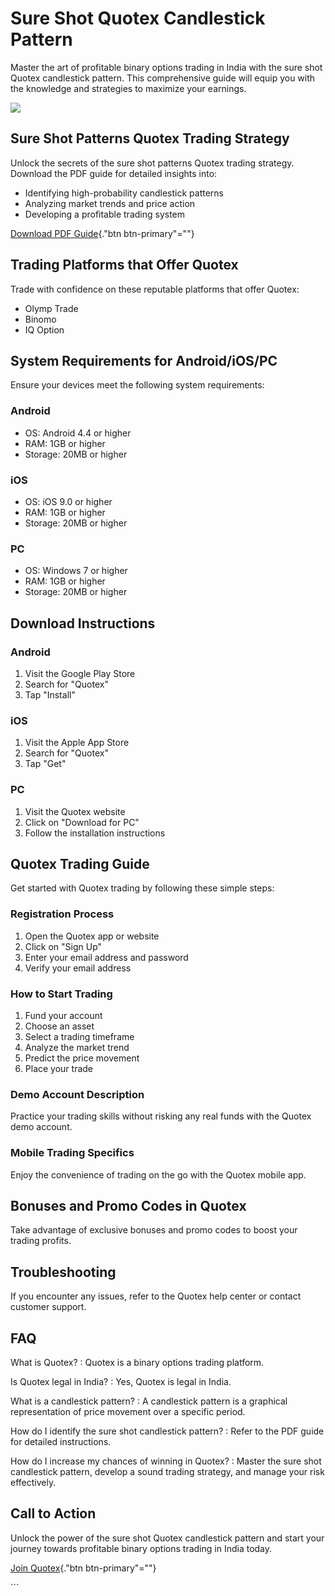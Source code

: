 # Sure Shot Quotex Candlestick Pattern

Master the art of profitable binary options trading in India with the
sure shot Quotex candlestick pattern. This comprehensive guide will
equip you with the knowledge and strategies to maximize your earnings.

[![](https://static.quotex.io/files/4_en/300_250.jpg)](https://traff.sbs/brokerqxlid)

## Sure Shot Patterns Quotex Trading Strategy

Unlock the secrets of the sure shot patterns Quotex trading strategy.
Download the PDF guide for detailed insights into:

-   Identifying high-probability candlestick patterns
-   Analyzing market trends and price action
-   Developing a profitable trading system

[Download PDF Guide](\%22https://traff.sbs/brokerqxsignup\%22){."btn
btn-primary"=""}

## Trading Platforms that Offer Quotex

Trade with confidence on these reputable platforms that offer Quotex:

-   Olymp Trade
-   Binomo
-   IQ Option

## System Requirements for Android/iOS/PC

Ensure your devices meet the following system requirements:

### Android

-   OS: Android 4.4 or higher
-   RAM: 1GB or higher
-   Storage: 20MB or higher

### iOS

-   OS: iOS 9.0 or higher
-   RAM: 1GB or higher
-   Storage: 20MB or higher

### PC

-   OS: Windows 7 or higher
-   RAM: 1GB or higher
-   Storage: 20MB or higher

## Download Instructions

### Android

1.  Visit the Google Play Store
2.  Search for "Quotex"
3.  Tap "Install"

### iOS

1.  Visit the Apple App Store
2.  Search for "Quotex"
3.  Tap "Get"

### PC

1.  Visit the Quotex website
2.  Click on "Download for PC"
3.  Follow the installation instructions

## Quotex Trading Guide

Get started with Quotex trading by following these simple steps:

### Registration Process

1.  Open the Quotex app or website
2.  Click on "Sign Up"
3.  Enter your email address and password
4.  Verify your email address

### How to Start Trading

1.  Fund your account
2.  Choose an asset
3.  Select a trading timeframe
4.  Analyze the market trend
5.  Predict the price movement
6.  Place your trade

### Demo Account Description

Practice your trading skills without risking any real funds with the
Quotex demo account.

### Mobile Trading Specifics

Enjoy the convenience of trading on the go with the Quotex mobile app.

## Bonuses and Promo Codes in Quotex

Take advantage of exclusive bonuses and promo codes to boost your
trading profits.

## Troubleshooting

If you encounter any issues, refer to the Quotex help center or contact
customer support.

## FAQ

What is Quotex?
:   Quotex is a binary options trading platform.

Is Quotex legal in India?
:   Yes, Quotex is legal in India.

What is a candlestick pattern?
:   A candlestick pattern is a graphical representation of price
    movement over a specific period.

How do I identify the sure shot candlestick pattern?
:   Refer to the PDF guide for detailed instructions.

How do I increase my chances of winning in Quotex?
:   Master the sure shot candlestick pattern, develop a sound trading
    strategy, and manage your risk effectively.

## Call to Action

Unlock the power of the sure shot Quotex candlestick pattern and start
your journey towards profitable binary options trading in India today.

[Join Quotex](\%22https://traff.sbs/brokerqxsignup\%22){."btn
btn-primary"=""}

\`\`\`

